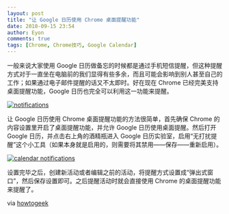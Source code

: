 ```yaml
---
layout: post
title: "让 Google 日历使用 Chrome 桌面提醒功能"
date: 2010-09-15 23:54
author: Eyon
comments: true
tags: [Chrome, Chrome技巧, Google Calendar]
---
```

一般来说大家使用 Google 日历做备忘的时候都是通过手机短信提醒，但这种提醒方式对于一直坐在电脑前的我们显得有些多余，而且可能会影响到别人甚至自己的工作；如果通过电子邮件提醒的话又不太即时。好在现在 Chrome 已经完美支持桌面提醒功能，Google 日历也完全可以利用这一功能来提醒。

<a href="http://img.chromi.org/2010/09/notifications.png">![](http://img.chromi.org/2010/09/notifications-550x341.png "notifications")</a>

让 Google 日历使用 Chrome 桌面提醒功能的方法很简单，首先确保 Chrome 的内容设置里开启了桌面提醒功能，并允许 Google 日历使用桌面提醒。然后打开 Google 日历，并点击右上角的酒精瓶进入 Google 日历实验室，启用“无打扰提醒”这个小工具（如果本身就是启用的，则需要将其禁用——保存——重新启用）。

<a href="http://img.chromi.org/2010/09/calendar-notifications.png">![](http://img.chromi.org/2010/09/calendar-notifications.png "calendar notifications")</a>

设置完毕之后，创建新活动或者编辑之前的活动，将提醒方式设置成“弹出式窗口”，然后保存设置即可。之后提醒活动时就会直接使用 Chrome 的桌面提醒功能来提醒了。

via [howtogeek](http://www.howtogeek.com/howto/28573/how-to-enable-desktop-notifications-for-google-calendar-in-chrome/)
